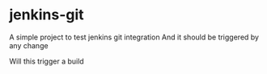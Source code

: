 # jenkins-git

A simple project to test jenkins git integration
And it should be triggered by any change

Will this trigger a build
